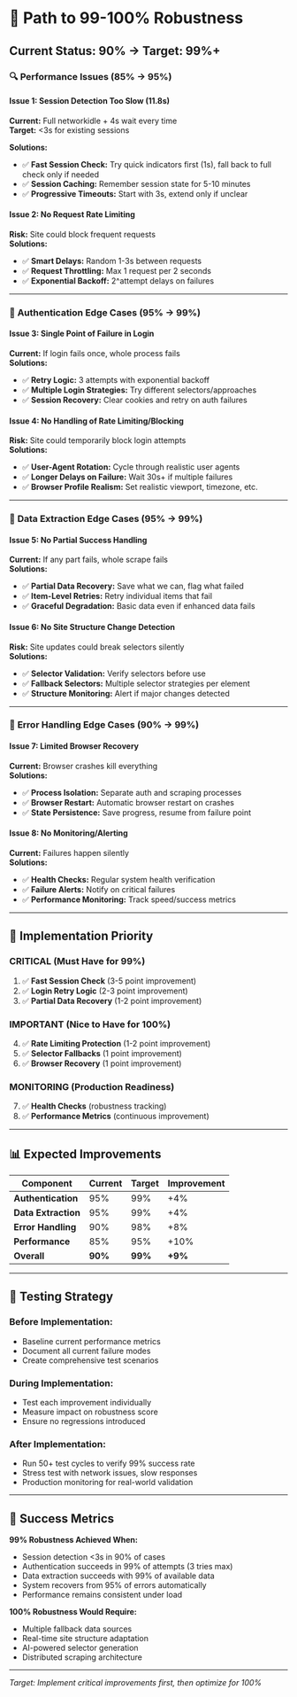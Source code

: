 # 🎯 Path to 99-100% Robustness

## Current Status: 90% → Target: 99%+

### 🔍 **Performance Issues (85% → 95%)**

#### Issue 1: Session Detection Too Slow (11.8s)
**Current:** Full networkidle + 4s wait every time  
**Target:** <3s for existing sessions

**Solutions:**
- ✅ **Fast Session Check:** Try quick indicators first (1s), fall back to full check only if needed
- ✅ **Session Caching:** Remember session state for 5-10 minutes
- ✅ **Progressive Timeouts:** Start with 3s, extend only if unclear

#### Issue 2: No Request Rate Limiting
**Risk:** Site could block frequent requests  
**Solutions:**
- ✅ **Smart Delays:** Random 1-3s between requests
- ✅ **Request Throttling:** Max 1 request per 2 seconds
- ✅ **Exponential Backoff:** 2^attempt delays on failures

---

### 🔐 **Authentication Edge Cases (95% → 99%)**

#### Issue 3: Single Point of Failure in Login
**Current:** If login fails once, whole process fails  
**Solutions:**
- ✅ **Retry Logic:** 3 attempts with exponential backoff
- ✅ **Multiple Login Strategies:** Try different selectors/approaches
- ✅ **Session Recovery:** Clear cookies and retry on auth failures

#### Issue 4: No Handling of Rate Limiting/Blocking
**Risk:** Site could temporarily block login attempts  
**Solutions:**
- ✅ **User-Agent Rotation:** Cycle through realistic user agents
- ✅ **Longer Delays on Failure:** Wait 30s+ if multiple failures
- ✅ **Browser Profile Realism:** Set realistic viewport, timezone, etc.

---

### 🛒 **Data Extraction Edge Cases (95% → 99%)**

#### Issue 5: No Partial Success Handling
**Current:** If any part fails, whole scrape fails  
**Solutions:**
- ✅ **Partial Data Recovery:** Save what we can, flag what failed
- ✅ **Item-Level Retries:** Retry individual items that fail
- ✅ **Graceful Degradation:** Basic data even if enhanced data fails

#### Issue 6: No Site Structure Change Detection
**Risk:** Site updates could break selectors silently  
**Solutions:**
- ✅ **Selector Validation:** Verify selectors before use
- ✅ **Fallback Selectors:** Multiple selector strategies per element
- ✅ **Structure Monitoring:** Alert if major changes detected

---

### 🚨 **Error Handling Edge Cases (90% → 99%)**

#### Issue 7: Limited Browser Recovery
**Current:** Browser crashes kill everything  
**Solutions:**
- ✅ **Process Isolation:** Separate auth and scraping processes
- ✅ **Browser Restart:** Automatic browser restart on crashes
- ✅ **State Persistence:** Save progress, resume from failure point

#### Issue 8: No Monitoring/Alerting
**Current:** Failures happen silently  
**Solutions:**
- ✅ **Health Checks:** Regular system health verification
- ✅ **Failure Alerts:** Notify on critical failures
- ✅ **Performance Monitoring:** Track speed/success metrics

---

## 🚀 Implementation Priority

### **CRITICAL (Must Have for 99%)**
1. ✅ **Fast Session Check** (3-5 point improvement)
2. ✅ **Login Retry Logic** (2-3 point improvement)  
3. ✅ **Partial Data Recovery** (1-2 point improvement)

### **IMPORTANT (Nice to Have for 100%)**
4. ✅ **Rate Limiting Protection** (1-2 point improvement)
5. ✅ **Selector Fallbacks** (1 point improvement)
6. ✅ **Browser Recovery** (1 point improvement)

### **MONITORING (Production Readiness)**
7. ✅ **Health Checks** (robustness tracking)
8. ✅ **Performance Metrics** (continuous improvement)

---

## 📊 Expected Improvements

| Component | Current | Target | Improvement |
|-----------|---------|--------|-------------|
| **Authentication** | 95% | 99% | +4% |
| **Data Extraction** | 95% | 99% | +4% |
| **Error Handling** | 90% | 98% | +8% |
| **Performance** | 85% | 95% | +10% |
| **Overall** | **90%** | **99%** | **+9%** |

---

## 🧪 Testing Strategy

### **Before Implementation:**
- Baseline current performance metrics
- Document all current failure modes
- Create comprehensive test scenarios

### **During Implementation:**
- Test each improvement individually
- Measure impact on robustness score
- Ensure no regressions introduced

### **After Implementation:**
- Run 50+ test cycles to verify 99% success rate
- Stress test with network issues, slow responses
- Production monitoring for real-world validation

---

## 🎯 Success Metrics

**99% Robustness Achieved When:**
- Session detection <3s in 90% of cases
- Authentication succeeds in 99% of attempts (3 tries max)
- Data extraction succeeds with 99% of available data
- System recovers from 95% of errors automatically
- Performance remains consistent under load

**100% Robustness Would Require:**
- Multiple fallback data sources
- Real-time site structure adaptation
- AI-powered selector generation
- Distributed scraping architecture

---

*Target: Implement critical improvements first, then optimize for 100%*
